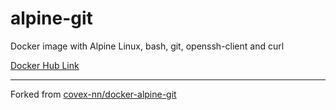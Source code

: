 # alpine-git

Docker image with Alpine Linux, bash, git, openssh-client and curl

[Docker Hub Link](https://hub.docker.com/r/mottor1/alpine-git)

---

Forked from [covex-nn/docker-alpine-git](https://github.com/covex-nn/docker-alpine-git)
